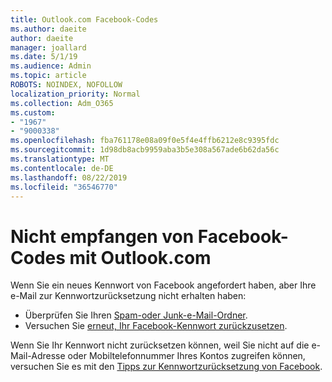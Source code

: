 ```yaml
---
title: Outlook.com Facebook-Codes
ms.author: daeite
author: daeite
manager: joallard
ms.date: 5/1/19
ms.audience: Admin
ms.topic: article
ROBOTS: NOINDEX, NOFOLLOW
localization_priority: Normal
ms.collection: Adm_O365
ms.custom:
- "1967"
- "9000338"
ms.openlocfilehash: fba761178e08a09f0e5f4e4ffb6212e8c9395fdc
ms.sourcegitcommit: 1d98db8acb9959aba3b5e308a567ade6b62da56c
ms.translationtype: MT
ms.contentlocale: de-DE
ms.lasthandoff: 08/22/2019
ms.locfileid: "36546770"
---
```

# <a name="not-receiving-facebook-codes-using-outlookcom"></a>Nicht empfangen von Facebook-Codes mit Outlook.com

Wenn Sie ein neues Kennwort von Facebook angefordert haben, aber Ihre e-Mail zur Kennwortzurücksetzung nicht erhalten haben:

- Überprüfen Sie Ihren [Spam-oder Junk-e-Mail-Ordner](https://outlook.live.com/mail/junkemail).
- Versuchen Sie [erneut, Ihr Facebook-Kennwort zurückzusetzen](https://www.facebook.com/help/213395615347144?helpref=faq_content).

Wenn Sie Ihr Kennwort nicht zurücksetzen können, weil Sie nicht auf die e-Mail-Adresse oder Mobiltelefonnummer Ihres Kontos zugreifen können, versuchen Sie es mit den [Tipps zur Kennwortzurücksetzung von Facebook](https://www.facebook.com/help/218815984812734).
